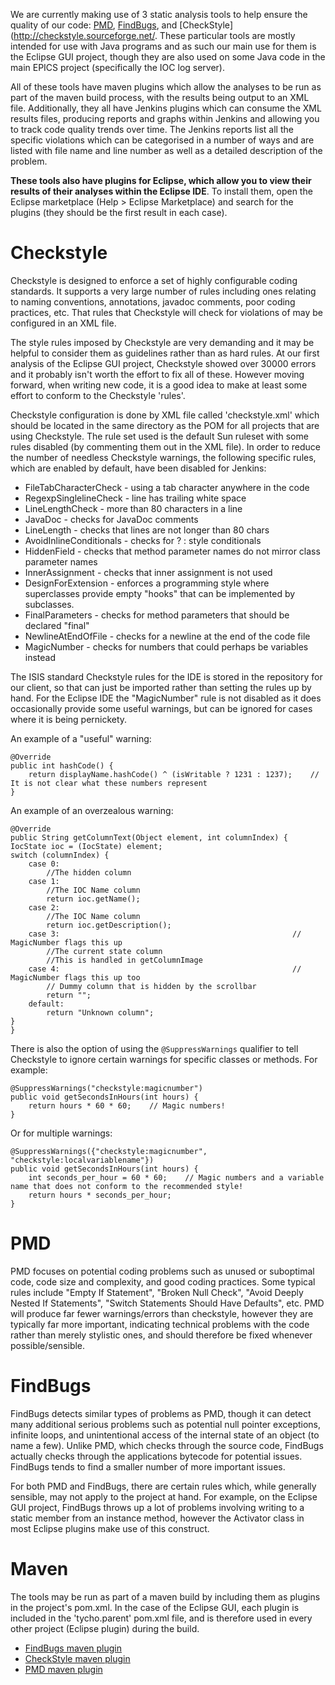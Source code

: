 We are currently making use of 3 static analysis tools to help ensure the quality of our code: [PMD](http://pmd.sourceforge.net/), [FindBugs](http://findbugs.sourceforge.net/), and [CheckStyle](http://checkstyle.sourceforge.net/. These particular tools are mostly intended for use with Java programs and as such our main use for them is the Eclipse GUI project, though they are also used on some Java code in the main EPICS project (specifically the IOC log server).

All of these tools have maven plugins which allow the analyses to be run as part of the maven build process, with the results being output to an XML file. Additionally, they all have Jenkins plugins which can consume the XML results files, producing reports and graphs within Jenkins and allowing you to track code quality trends over time. The Jenkins reports list all the specific violations which can be categorised in a number of ways and are listed with file name and line number as well as a detailed description of the problem.

**These tools also have plugins for Eclipse, which allow you to view their results of their analyses within the Eclipse IDE**. To install them, open the Eclipse marketplace (Help > Eclipse Marketplace) and search for the plugins (they should be the first result in each case).

# Checkstyle

Checkstyle is designed to enforce a set of highly configurable coding standards. It supports a very large number of rules including ones relating to naming conventions, annotations, javadoc comments, poor coding practices, etc. That rules that Checkstyle will check for violations of may be configured in an XML file. 

The style rules imposed by Checkstyle are very demanding and it may be helpful to consider them as guidelines rather than as hard rules. At our first analysis of the Eclipse GUI project, Checkstyle showed over 30000 errors and it probably isn't worth the effort to fix all of these. However moving forward, when writing new code, it is a good idea to make at least some effort to conform to the Checkstyle 'rules'.

Checkstyle configuration is done by XML file called 'checkstyle.xml' which should be located in the same directory as the POM for all projects that are using Checkstyle. The rule set used is the default Sun ruleset with some rules disabled (by commenting them out in the XML file). In order to reduce the number of needless Checkstyle warnings, the following specific rules, which are enabled by default, have been disabled for Jenkins:

* FileTabCharacterCheck - using a tab character anywhere in the code
* RegexpSinglelineCheck - line has trailing white space
* LineLengthCheck - more than 80 characters in a line
* JavaDoc - checks for JavaDoc comments
* LineLength - checks that lines are not longer than 80 chars
* AvoidInlineConditionals - checks for ? : style conditionals
* HiddenField - checks that method parameter names do not mirror class parameter names
* InnerAssignment - checks that inner assignment is not used
* DesignForExtension - enforces a programming style where superclasses provide empty "hooks" that can be implemented by subclasses.
* FinalParameters - checks for method parameters that should be declared "final"
* NewlineAtEndOfFile - checks for a newline at the end of the code file
* MagicNumber - checks for numbers that could perhaps be variables instead

The ISIS standard Checkstyle rules for the IDE is stored in the repository for our client, so that can just be imported rather than setting the rules up by hand. For the Eclipse IDE the "MagicNumber" rule is not disabled as it does occasionally provide some useful warnings, but can be ignored for cases where it is being pernickety.

An example of a "useful" warning:

    @Override
    public int hashCode() {
        return displayName.hashCode() ^ (isWritable ? 1231 : 1237);    // It is not clear what these numbers represent
    }


An example of an overzealous warning:

    @Override
    public String getColumnText(Object element, int columnIndex) {
	IocState ioc = (IocState) element;
	switch (columnIndex) {
	    case 0:
	        //The hidden column
	    case 1:			
	        //The IOC Name column
	        return ioc.getName();
	    case 2:			
	        //The IOC Name column
	        return ioc.getDescription();
	    case 3:                                                    // MagicNumber flags this up
	        //The current state column
	        //This is handled in getColumnImage
	    case 4:                                                    // MagicNumber flags this up too
	        // Dummy column that is hidden by the scrollbar
	        return "";
	    default:
	        return "Unknown column";
	}
    }

There is also the option of using the `@SuppressWarnings` qualifier to tell Checkstyle to ignore certain warnings for specific classes or methods. For example:

    @SuppressWarnings("checkstyle:magicnumber")
    public void getSecondsInHours(int hours) {
        return hours * 60 * 60;    // Magic numbers!
    }

Or for multiple warnings:


    @SuppressWarnings({"checkstyle:magicnumber", "checkstyle:localvariablename"})
    public void getSecondsInHours(int hours) {
        int seconds_per_hour = 60 * 60;    // Magic numbers and a variable name that does not conform to the recommended style!
        return hours * seconds_per_hour;
    }

# PMD

PMD focuses on potential coding problems such as unused or suboptimal code, code size and complexity, and good coding practices. Some typical rules include "Empty If Statement", "Broken Null Check", "Avoid Deeply Nested If Statements", "Switch Statements Should Have Defaults", etc. PMD will produce far fewer warnings/errors than checkstyle, however they are typically far more important, indicating technical problems with the code rather than merely stylistic ones, and should therefore be fixed whenever possible/sensible.

# FindBugs

FindBugs detects similar types of problems as PMD, though it can detect many additional serious problems such as potential null pointer exceptions, infinite loops, and unintentional access of the internal state of an object (to name a few). Unlike PMD, which checks through the source code, FindBugs actually checks through the applications bytecode for potential issues. FindBugs tends to find a smaller number of more important issues.

For both PMD and FindBugs, there are certain rules which, while generally sensible, may not apply to the project at hand. For example, on the Eclipse GUI project, FindBugs throws up a lot of problems involving writing to a static member from an instance method, however the Activator class in most Eclipse plugins make use of this construct.

# Maven

The tools may be run as part of a maven build by including them as plugins in the project's pom.xml. In the case of the Eclipse GUI, each plugin is included in the 'tycho.parent' pom.xml file, and is therefore used in every other project (Eclipse plugin) during the build.

* [FindBugs maven plugin](http://mojo.codehaus.org/findbugs-maven-plugin/)
* [CheckStyle maven plugin](http://maven.apache.org/plugins/maven-checkstyle-plugin/)
* [PMD maven plugin ](http://maven.apache.org/plugins/maven-pmd-plugin/)